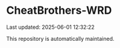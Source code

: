 # CheatBrothers-WRD

Last updated: 2025-06-01 12:32:22

This repository is automatically maintained.
